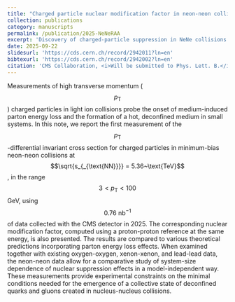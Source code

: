 ```yaml
---
title: "Charged particle nuclear modification factor in neon-neon collisions and system-size dependence of nuclear suppression effects"
collection: publications
category: manuscripts
permalink: /publication/2025-NeNeRAA
excerpt: 'Discovery of charged-particle suppression in NeNe collisions.'
date: 2025-09-22
slidesurl: 'https://cds.cern.ch/record/2942011?ln=en'
bibtexurl: 'https://cds.cern.ch/record/2942002?ln=en'
citation: 'CMS Collaboration, <i>Will be submitted to Phys. Lett. B.</i>, Approved by the Collaboration.'
---
```

Measurements of high transverse momentum ($$p_{\text{T}}$$) charged particles in light ion collisions probe the onset of medium-induced parton energy loss and the formation of a hot, deconfined medium in small systems. In this note, we report the first measurement of the $$p_{\text{T}}$$-differential invariant cross section for charged particles in minimum-bias neon-neon collisions at $$\sqrt{s_{_{\text{NN}}}} = 5.36~\text{TeV}$$, in the range $$3<p_{\text{T}}<100$$ GeV, using $$0.76~\mathrm{nb}^{-1}$$ of data collected with the CMS detector in 2025. The corresponding nuclear modification factor, computed using a proton-proton reference at the same energy, is also presented.  The results are compared to various theoretical predictions incorporating parton energy loss effects. When examined together with existing oxygen-oxygen, xenon-xenon, and lead-lead data, the neon-neon data allow for a comparative study of system-size dependence of nuclear suppression effects in a model-independent way. These measurements provide experimental constraints on the minimal conditions needed for the emergence of a collective state of deconfined quarks and gluons created in nucleus-nucleus collisions.